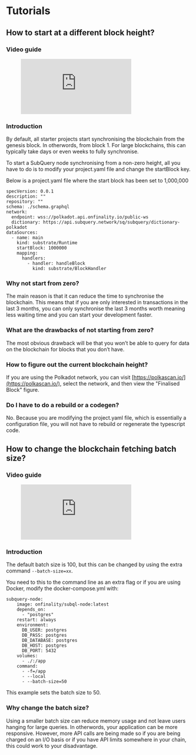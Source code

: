 # Tutorials

## How to start at a different block height?

### Video guide

<figure class="video_container">
  <iframe src="https://www.youtube.com/embed/ZiNSXDMHmBk" frameborder="0" allowfullscreen="true"></iframe>
</figure>

### Introduction

By default, all starter projects start synchronising the blockchain from the genesis block. In otherwords, from block 1. For large blockchains, this can typically take days or even weeks to fully synchronise.

To start a SubQuery node synchronising from a non-zero height, all you have to do is to modify your project.yaml file and change the startBlock key.

Below is a project.yaml file where the start block has been set to 1,000,000

```shell
specVersion: 0.0.1
description: ""
repository: ""
schema: ./schema.graphql
network:
  endpoint: wss://polkadot.api.onfinality.io/public-ws
  dictionary: https://api.subquery.network/sq/subquery/dictionary-polkadot
dataSources:
  - name: main
    kind: substrate/Runtime
    startBlock: 1000000
    mapping:
      handlers:
        - handler: handleBlock
          kind: substrate/BlockHandler
```

### Why not start from zero?

The main reason is that it can reduce the time to synchronise the blockchain. This means that if you are only interested in transactions in the last 3 months, you can only synchronise the last 3 months worth meaning less waiting time and you can start your development faster.

### What are the drawbacks of not starting from zero?

The most obvious drawback will be that you won’t be able to query for data on the blockchain for blocks that you don’t have.

### How to figure out the current blockchain height?

If you are using the Polkadot network, you can visit [https://polkascan.io/](https://polkascan.io/), select the network, and then view the  "Finalised Block" figure.

### Do I have to do a rebuild or a codegen?

No. Because you are modifying the project.yaml file, which is essentially a configuration file, you will not have to rebuild or regenerate the typescript code.

## How to change the blockchain fetching batch size?

### Video guide

<figure class="video_container">
  <iframe src="https://www.youtube.com/embed/LO_Gea_IN_s" frameborder="0" allowfullscreen="true"></iframe>
</figure>

### Introduction

The default batch size is 100, but this can be changed by using the extra command `--batch-size=xx`.

You need to this to the command line as an extra flag or if you are using Docker, modify the docker-compose.yml with:

```shell
subquery-node:
    image: onfinality/subql-node:latest
    depends_on:
      - "postgres"
    restart: always
    environment:
      DB_USER: postgres
      DB_PASS: postgres
      DB_DATABASE: postgres
      DB_HOST: postgres
      DB_PORT: 5432
    volumes:
      - ./:/app
    command:
      - -f=/app
      - --local
      - --batch-size=50

```

This example sets the batch size to 50.

### Why change the batch size?

Using a smaller batch size can reduce memory usage and not leave users hanging for large queries. In otherwords, your application can be more responsive. However, more API calls are being made so if you are being charged on an I/O basis or if you have API limits somewhere in your chain, this could work to your disadvantage.